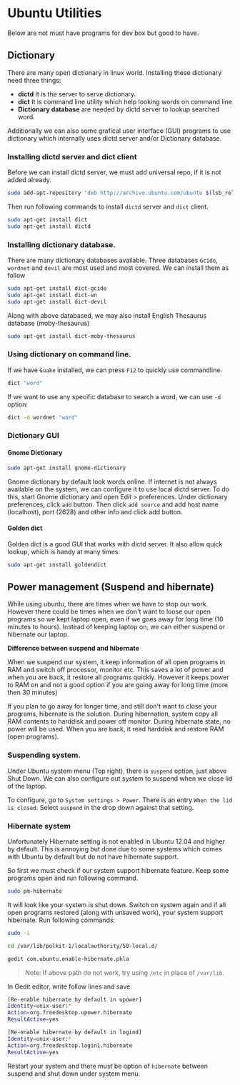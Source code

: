 # Ubuntu Utilities

Below are not must have programs for dev box but good to have.

## Dictionary

There are many open dictionary in linux world. Installing these dictionary need three things:

* **dictd** It is the server to serve dictionary.
* **dict** It is command line utility which help looking words on command line
* **Dictionary database** are needed by dictd server to lookup searched word.

Additionally we can also some grafical user interface (GUI) programs to use dictionary which internally uses dictd server and/or Dictionary database.

### Installing dictd server and dict client

Before we can install dictd server, we must add universal repo, if it is not added already.

```bash
sudo add-apt-repository "deb http://archive.ubuntu.com/ubuntu $(lsb_release -sc) universe"
```

Then run following commands to install `dictd` server and `dict` client.

```bash
sudo apt-get install dict
sudo apt-get install dictd
```

### Installing dictionary database.

There are many dictionary databases available. Three databases `Gcide`, `wordnet` and `devil` are most used and most covered. We can install them as follow

```bash
sudo apt-get install dict-gcide
sudo apt-get install dict-wn
sudo apt-get install dict-devil
```

Along with above databased, we may also install English Thesaurus database (moby-thesaurus)

```bash
sudo apt-get install dict-moby-thesaurus
```
### Using dictionary on command line.

If we have `Guake` installed, we can press `F12` to quickly use commandline.

```bash
dict "word"
```

If we want to use any specific database to search a word, we can use `-d` option:

```bash
dict -d wordnet "word"
```

### Dictionary GUI

#### Gnome Dictionary

```bash
sudo apt-get install gnome-dictionary
```

Gnome dictionary by default look words online. If internet is not always available on the system, we can configure it to use local dictd server. To do this, start Gnome dictionary and open Edit > preferences. Under dictionary preferences, click `add` button. Then click `add source` and add host name (localhost), port (2628) and other info and click add button.

#### Golden dict

Golden dict is a good GUI that works with dictd server. It also allow quick lookup, which is handy at many times.

```bash
sudo apt-get install goldendict
```

## Power management (Suspend and hibernate)

While using ubuntu, there are times when we have to stop our work. However there could be times when we don't want to loose our open programs so we kept laptop open, even if we goes away for long time (10 minutes to hours). Instead of keeping laptop on, we can either suspend or hibernate our laptop.

**Difference between suspend and hibernate**

When we suspend our system, it keep information of all open programs in RAM and switch off processor, monitor etc. This saves a lot of power and when you are back, it restore all programs quickly. However it keeps power to RAM on and not a good option if you are going away for long time (more then 30 minutes)

If you plan to go away for longer time, and still don't want to close your programs, hibernate is the solution. During hibernation, system copy all RAM contents to harddisk and power off monitor. During hibernate state, no power will be used. When you are back, it read harddisk and restore RAM (open programs).

### Suspending system.

Under Ubuntu system menu (Top right), there is `suspend` option, just above Shut Down. We can also configure out system to suspend when we close lid of the laptop.

To configure, go to `System settings > Power`. There is an entry `When the lid is closed`. Select `suspend` in the drop down against that setting.

### Hibernate system

Unfortunately Hibernate setting is not enabled in Ubuntu 12.04 and higher by default. This is annoying but done due to some systems which comes with Ubuntu by default but do not have hibernate support.

So first we must check if our system support hibernate feature. Keep some programs open and run following command.

```bash
sudo pm-hibernate
```

It will look like your system is shut down. Switch on system again and if all open programs restored (along with unsaved work), your system support hibernate. Run following commands:

```bash
sudo -i

cd /var/lib/polkit-1/localauthority/50-local.d/

gedit com.ubuntu.enable-hibernate.pkla
```

> Note: If above path do not work, try using `/etc` in place of `/var/lib`.

In Gedit editor, write follow lines and save:

```bash
[Re-enable hibernate by default in upower]
Identity=unix-user:*
Action=org.freedesktop.upower.hibernate
ResultActive=yes

[Re-enable hibernate by default in logind]
Identity=unix-user:*
Action=org.freedesktop.login1.hibernate
ResultActive=yes
```

Restart your system and there must be option of `hibernate` between suspend and shut down under system menu.
